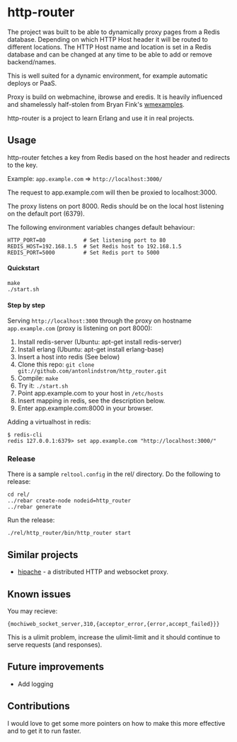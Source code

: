 # http-router

The project was built to be able to dynamically proxy pages from a Redis
database. Depending on which HTTP Host header it will be routed to different
locations. The HTTP Host name and location is set in a Redis database and
can be changed at any time to be able to add or remove backend/names.

This is well suited for a dynamic environment, for example automatic deploys
or PaaS.

Proxy is build on webmachine, ibrowse and eredis. It is heavily influenced and
shamelessly half-stolen from Bryan Fink's
[wmexamples](https://bitbucket.org/bryan/wmexamples/).

http-router is a project to learn Erlang and use it in real projects.

## Usage

http-router fetches a key from Redis based on the host header and redirects to
the key.

Example: `app.example.com` => `http://localhost:3000/`

The request to app.example.com will then be proxied to localhost:3000.

The proxy listens on port 8000. Redis should be on the local host listening on
the default port (6379).

The following environment variables changes default behaviour:

    HTTP_PORT=80            # Set listening port to 80
    REDIS_HOST=192.168.1.5  # Set Redis host to 192.168.1.5
    REDIS_PORT=5000         # Set Redis port to 5000

#### Quickstart

    make
    ./start.sh

#### Step by step

Serving `http://localhost:3000` through the proxy on hostname 
`app.example.com` (proxy is listening on port 8000):

1. Install redis-server (Ubuntu: apt-get install redis-server)
2. Install erlang (Ubuntu: apt-get install erlang-base)
3. Insert a host into redis (See below)
4. Clone this repo: `git clone git://github.com/antonlindstrom/http_router.git`
5. Compile: `make`
6. Try it: `./start.sh`
7. Point app.example.com to your host in `/etc/hosts`
8. Insert mapping in redis, see the description below.
9. Enter app.example.com:8000 in your browser.

Adding a virtualhost in redis:

    $ redis-cli
    redis 127.0.0.1:6379> set app.example.com "http://localhost:3000/"

### Release

There is a sample `reltool.config` in the rel/ directory. Do the following to
release:

    cd rel/
    ../rebar create-node nodeid=http_router
    ../rebar generate

Run the release:

    ./rel/http_router/bin/http_router start

## Similar projects

* [hipache](https://github.com/dotcloud/hipache) - a distributed HTTP and
websocket proxy.

## Known issues

You may recieve:

    {mochiweb_socket_server,310,{acceptor_error,{error,accept_failed}}}

This is a ulimit problem, increase the ulimit-limit and it should continue to
serve requests (and responses).

## Future improvements

* Add logging

## Contributions

I would love to get some more pointers on how to make this more effective and
to get it to run faster.
